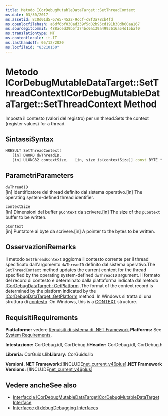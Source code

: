 ```yaml
---
title: Metodo ICorDebugMutableDataTarget::SetThreadContext
ms.date: 03/30/2017
ms.assetid: 8c0d01d5-67e5-4522-9ccf-c8f3a78cb4fd
ms.openlocfilehash: a6df6bf030ad339f5d02b95cd191b30db60aa167
ms.sourcegitcommit: 488aced39b5f374bc0a139a4993616a54d15baf0
ms.translationtype: MT
ms.contentlocale: it-IT
ms.lasthandoff: 05/12/2020
ms.locfileid: "83210150"
---
```

# <a name="icordebugmutabledatatargetsetthreadcontext-method"></a><span data-ttu-id="cc940-102">Metodo ICorDebugMutableDataTarget::SetThreadContext</span><span class="sxs-lookup"><span data-stu-id="cc940-102">ICorDebugMutableDataTarget::SetThreadContext Method</span></span>
<span data-ttu-id="cc940-103">Imposta il contesto (valori del registro) per un thread.</span><span class="sxs-lookup"><span data-stu-id="cc940-103">Sets the context (register values) for a thread.</span></span>  
  
## <a name="syntax"></a><span data-ttu-id="cc940-104">Sintassi</span><span class="sxs-lookup"><span data-stu-id="cc940-104">Syntax</span></span>  
  
```cpp  
HRESULT SetThreadContext(  
   [in] DWORD dwThreadID,  
   [in] ULONG32 contextSize,   [in, size_is(contextSize)] const BYTE * pContext);  
```  
  
## <a name="parameters"></a><span data-ttu-id="cc940-105">Parametri</span><span class="sxs-lookup"><span data-stu-id="cc940-105">Parameters</span></span>  
 `dwThreadID`  
 <span data-ttu-id="cc940-106">[in] Identificatore del thread definito dal sistema operativo.</span><span class="sxs-lookup"><span data-stu-id="cc940-106">[in] The operating system-defined thread identifier.</span></span>  
  
 `contextSize`  
 <span data-ttu-id="cc940-107">[in] Dimensioni del buffer `pContext` da scrivere.</span><span class="sxs-lookup"><span data-stu-id="cc940-107">[in] The size of the `pContext` buffer to be written.</span></span>  
  
 `pContext`  
 <span data-ttu-id="cc940-108">[in] Puntatore ai byte da scrivere.</span><span class="sxs-lookup"><span data-stu-id="cc940-108">[in] A pointer to the bytes to be written.</span></span>  
  
## <a name="remarks"></a><span data-ttu-id="cc940-109">Osservazioni</span><span class="sxs-lookup"><span data-stu-id="cc940-109">Remarks</span></span>  
 <span data-ttu-id="cc940-110">Il metodo `SetThreadContext` aggiorna il contesto corrente per il thread specificato dall'argomento `dwThreadID` definito dal sistema operativo.</span><span class="sxs-lookup"><span data-stu-id="cc940-110">The `SetThreadContext` method updates the current context for the thread specified by the operating system-defined `dwThreadID` argument.</span></span> <span data-ttu-id="cc940-111">Il formato del record di contesto è determinato dalla piattaforma indicata dal metodo [ICorDebugDataTarget:: GetPlatform](icordebugdatatarget-getplatform-method.md) .</span><span class="sxs-lookup"><span data-stu-id="cc940-111">The format of the context record is determined by the platform indicated by the [ICorDebugDataTarget::GetPlatform](icordebugdatatarget-getplatform-method.md) method.</span></span> <span data-ttu-id="cc940-112">In Windows si tratta di una struttura di [contesto](/windows/win32/api/winnt/ns-winnt-arm64_nt_context) .</span><span class="sxs-lookup"><span data-stu-id="cc940-112">On Windows, this is a [CONTEXT](/windows/win32/api/winnt/ns-winnt-arm64_nt_context) structure.</span></span>  
  
## <a name="requirements"></a><span data-ttu-id="cc940-113">Requisiti</span><span class="sxs-lookup"><span data-stu-id="cc940-113">Requirements</span></span>  
 <span data-ttu-id="cc940-114">**Piattaforme:** vedere [Requisiti di sistema di .NET Framework](../../get-started/system-requirements.md).</span><span class="sxs-lookup"><span data-stu-id="cc940-114">**Platforms:** See [System Requirements](../../get-started/system-requirements.md).</span></span>  
  
 <span data-ttu-id="cc940-115">**Intestazione:** CorDebug.idl, CorDebug.h</span><span class="sxs-lookup"><span data-stu-id="cc940-115">**Header:** CorDebug.idl, CorDebug.h</span></span>  
  
 <span data-ttu-id="cc940-116">**Libreria:** CorGuids.lib</span><span class="sxs-lookup"><span data-stu-id="cc940-116">**Library:** CorGuids.lib</span></span>  
  
 <span data-ttu-id="cc940-117">**Versioni .NET Framework:**[!INCLUDE[net_current_v46plus](../../../../includes/net-current-v46plus-md.md)]</span><span class="sxs-lookup"><span data-stu-id="cc940-117">**.NET Framework Versions:** [!INCLUDE[net_current_v46plus](../../../../includes/net-current-v46plus-md.md)]</span></span>  
  
## <a name="see-also"></a><span data-ttu-id="cc940-118">Vedere anche</span><span class="sxs-lookup"><span data-stu-id="cc940-118">See also</span></span>

- [<span data-ttu-id="cc940-119">Interfaccia ICorDebugMutableDataTarget</span><span class="sxs-lookup"><span data-stu-id="cc940-119">ICorDebugMutableDataTarget Interface</span></span>](icordebugmutabledatatarget-interface.md)
- [<span data-ttu-id="cc940-120">Interfacce di debug</span><span class="sxs-lookup"><span data-stu-id="cc940-120">Debugging Interfaces</span></span>](debugging-interfaces.md)
